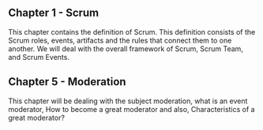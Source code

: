 ## Chapter 1 - Scrum

This chapter contains the definition of Scrum. This definition consists of the Scrum roles, events, artifacts and the rules that connect them to one another. We will deal with the overall framework of Scrum, Scrum Team, and Scrum Events.

## Chapter 5 - Moderation

This chapter will be dealing with the subject moderation, what is an event moderator, How to become a great moderator and also, Characteristics of a great moderator?
